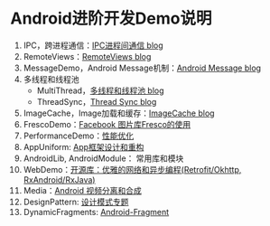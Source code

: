 # Android进阶开发Demo说明


1. IPC，跨进程通信：[IPC进程间通信 blog](http://vivianking6855.github.io/2017/01/23/Android-IPC/)
2. RemoteViews：[RemoteViews blog](http://vivianking6855.github.io/2017/01/24/Android-Nano-Tips-12-RemoteViews/)
3. MessageDemo，Android Message机制：[Android Message blog](http://vivianking6855.github.io/2017/02/14/Android-Message/)
4. 多线程和线程池
    - MultiThread，[多线程和线程池 blog](http://vivianking6855.github.io/2017/02/15/Multi-Thread/)
    - ThreadSync，[Thread Sync blog](http://vivianking6855.github.io/2017/02/16/Thread-Sync/)
5. ImageCache，Image加载和缓存：[ImageCache blog](http://vivianking6855.github.io/2017/02/22/Android-Bitmap-Cache/)
6. FrescoDemo：[Facebook 图片库Fresco的使用](https://github.com/facebook/fresco)
7. PerformanceDemo：[性能优化](http://vivianking6855.github.io/2017/02/27/Android-optimization-1-method/)
8. AppUniform: [App框架设计和重构](http://vivianking6855.github.io/2017/03/30/Android-Design-Refactoring/)
9. AndroidLib, AndroidModule： 常用库和模块
10. WebDemo：[开源库：优雅的网络和异步编程(Retrofit/Okhttp, RxAndroid/RxJava)](http://vivianking6855.github.io/2017/04/08/Android-Lib-Web/)
11. Media：[Android 视频分离和合成](http://vivianking6855.github.io/2017/06/19/Android-Vedio-merge-Music/)
12. DesignPattern: [设计模式专题](http://vivianking6855.github.io/2017/07/03/Android-Design-Pattern-1/)
13. DynamicFragments: [Android-Fragment](http://vivianking6855.github.io/2017/08/17/Android-Fragment/)
